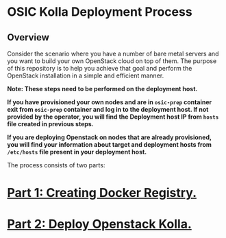 OSIC Kolla Deployment Process
=============================

Overview
---------

Consider the scenario where you have a number of bare metal servers and you want to build your own OpenStack cloud on top of them. The purpose of this repository is to help you achieve that goal and perform the OpenStack installation in a simple and efficient manner. 

__Note: These steps need to be performed on the deployment host.__

__If you have provisioned your own nodes and are in `osic-prep` container exit from `osic-prep` container and log in to the deployment host. If not provided by the operator, you will find the Deployment host IP from `hosts` file created in previous steps.__

__If you are deploying Openstack on nodes that are already provisioned, you will find your information about target and deployment hosts from `/etc/hosts` file present in your deployment host.__

The process consists of two parts:


# [Part 1: Creating Docker Registry.](https://github.com/osic/ref-impl-kolla/blob/master/documents/ease-of-use/1-osic-create-docker-registry.md)
# [Part 2: Deploy Openstack Kolla.](https://github.com/osic/ref-impl-kolla/blob/master/documents/ease-of-use/2-osic-deploy-kolla.md)
